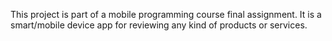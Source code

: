 This project is part of a mobile programming course final assignment. It is a smart/mobile device app for reviewing any kind of products or services.